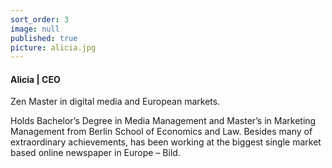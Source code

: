 ```yaml
---
sort_order: 3
image: null
published: true
picture: alicia.jpg
---
```


#### Alicia | CEO

Zen Master in digital media and European markets.  

Holds Bachelor’s Degree in Media Management and Master’s in Marketing Management from Berlin School of Economics and Law. Besides many of extraordinary achievements, has been working at the biggest single market based online newspaper in Europe – Bild.
